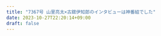 ```yaml
---
title: "7367号 山里亮太×古舘伊知郎のインタビューは神番組でした"
date: 2023-10-27T22:20:14+09:00
draft: false
---
```


```
```

```
```
